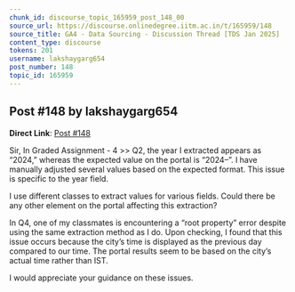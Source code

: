 ```yaml
---
chunk_id: discourse_topic_165959_post_148_00
source_url: https://discourse.onlinedegree.iitm.ac.in/t/165959/148
source_title: GA4 - Data Sourcing - Discussion Thread [TDS Jan 2025]
content_type: discourse
tokens: 201
username: lakshaygarg654
post_number: 148
topic_id: 165959
---
```


## Post #148 by lakshaygarg654

**Direct Link**: [Post #148](https://discourse.onlinedegree.iitm.ac.in/t/165959/148)

Sir, In Graded Assignment - 4 &gt;&gt; Q2, the year I extracted appears as “2024,” whereas the expected value on the portal is “2024–”. I have manually adjusted several values based on the expected format. This issue is specific to the year field.

I use different classes to extract values for various fields. Could there be any other element on the portal affecting this extraction?

In Q4, one of my classmates is encountering a “root property” error despite using the same extraction method as I do. Upon checking, I found that this issue occurs because the city’s time is displayed as the previous day compared to our time. The portal results seem to be based on the city’s actual time rather than IST.

I would appreciate your guidance on these issues.

